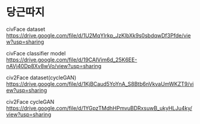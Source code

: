 # 당근따지

civFace dataset https://drive.google.com/file/d/1U2MqYlrkp_JzKlbXk9s0sbdqwDf3Pfde/view?usp=sharing

civFace classifier model https://drive.google.com/file/d/19CAIVim6d_25K6EE-nAVj40Dp8Xv8wVo/view?usp=sharing

civ2Face dataset(cycleGAN) https://drive.google.com/file/d/1KjBCaud5YoYnA_S8Btb6nVkvaUmWKZT9/view?usp=sharing

civ2Face cycleGAN https://drive.google.com/file/d/1YGpzTMdhHPmvuBDRxsuwB_ukyHLJu4ky/view?usp=sharing
